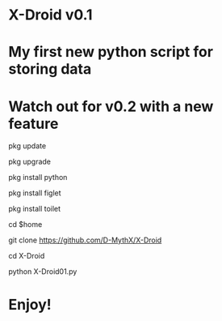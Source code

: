 # X-Droid v0.1
# My first new python script for storing data
# Watch out for v0.2 with a new feature
pkg update

pkg upgrade

pkg install python

pkg install figlet

pkg install toilet

cd $home

git clone https://github.com/D-MythX/X-Droid

cd X-Droid

python X-Droid01.py

# Enjoy!
